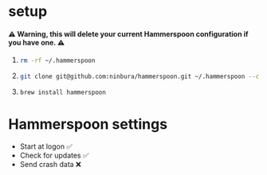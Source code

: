 # setup
#### ⚠️ Warning, this will delete your current Hammerspoon configuration if you have one. ⚠️

1. ```zsh
   rm -rf ~/.hammerspoon
   ```
2. ```zsh
   git clone git@github.com:ninbura/hammerspoon.git ~/.hammerspoon --config user.name=ninbura --config user.email="58058942+ninbura@users.noreply.github.com"
   ```
3. ```zsh
   brew install hammerspoon
   ```

# Hammerspoon settings
- Start at logon ✅
- Check for updates ✅
- Send crash data ❌
